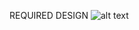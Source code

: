 REQUIRED DESIGN
![alt text](https://res.cloudinary.com/dz209s6jk/image/upload/v1554379475/Challenges/mhwyzwfgaii3cw5s6jco.jpg)
